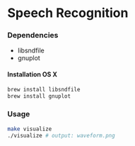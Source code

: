 Speech Recognition
==================

### Dependencies

- libsndfile
- gnuplot

#### Installation OS X

```bash
brew install libsndfile
brew install gnuplot
```

### Usage

```bash
make visualize
./visualize # output: waveform.png
```
